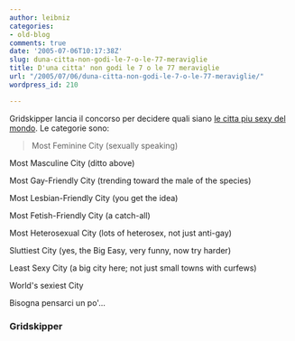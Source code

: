 ```yaml
---
author: leibniz
categories:
- old-blog
comments: true
date: '2005-07-06T10:17:38Z'
slug: duna-citta-non-godi-le-7-o-le-77-meraviglie
title: D'una citta' non godi le 7 o le 77 meraviglie
url: "/2005/07/06/duna-citta-non-godi-le-7-o-le-77-meraviglie/"
wordpress_id: 210

---
```

Gridskipper lancia il concorso per decidere quali siano [le citta piu
sexy del mondo](https://www.gridskipper.com/travel/gridskipper/site-info/worlds-sexiest-cities-call-for-nominations-111149.php). Le categorie sono:

> Most Feminine City (sexually speaking)  

Most Masculine City (ditto above)  

Most Gay-Friendly City (trending toward the male of the species)  

Most Lesbian-Friendly City (you get the idea)  

Most Fetish-Friendly City (a catch-all)  

Most Heterosexual City (lots of heterosex, not just anti-gay)  

  Sluttiest City (yes, the Big Easy, very funny, now try harder)  

Least Sexy City (a big city here; not just small towns with curfews)  

World's sexiest City

Bisogna pensarci un po'...


### Gridskipper
